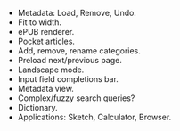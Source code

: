 - Metadata: Load, Remove, Undo.
- Fit to width.
- ePUB renderer.
- Pocket articles.
- Add, remove, rename categories.
- Preload next/previous page.
- Landscape mode.
- Input field completions bar.
- Metadata view.
- Complex/fuzzy search queries?
- Dictionary.
- Applications: Sketch, Calculator, Browser.
